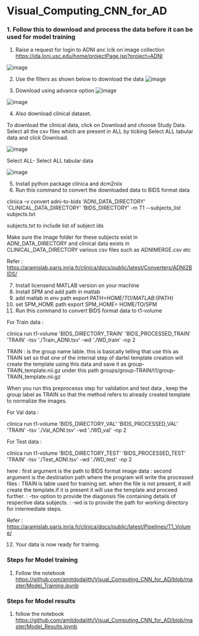 # Visual_Computing_CNN_for_AD

### 1. Follow this to download and process the data before it can be used for model training

1. Raise a request for login to ADNI anc lcik on image collection
https://ida.loni.usc.edu/home/projectPage.jsp?project=ADNI

![image](https://user-images.githubusercontent.com/132141855/235603102-3ff52611-3b24-4f2c-bf15-5ca29184466a.png)

2. Use the filters as shown below to download the data
![image](https://user-images.githubusercontent.com/132141855/235603378-e25b4071-a6b1-434a-8ccb-fb7928e1ff92.png)

3. Download using advance option
![image](https://user-images.githubusercontent.com/132141855/235603972-8c26e410-5fb2-4dd0-b44d-d35a5f291b01.png)

![image](https://user-images.githubusercontent.com/132141855/235604047-cacd8ff6-4189-4030-a9a8-e0e71dc2f568.png)


4. Also download clinical dataset.

To download the clinical data, click on Download and choose Study Data. Select all the csv files which are present in ALL by ticking Select ALL tabular data and click Download.

![image](https://user-images.githubusercontent.com/132141855/235604438-6081019c-49db-4888-baeb-0a702401587c.png)

Select ALL- Select ALL tabular data 

![image](https://user-images.githubusercontent.com/132141855/235604848-2124613f-64be-4398-848c-04a33cbabe88.png)


5. Install python package clinica and dcm2niix
6. Run this command to convert the downloaded data to BIDS format data

 clinica -v convert adni-to-bids 'ADNI_DATA_DIRECTORY' 'CLINICAL_DATA_DIRECTORY' 'BIDS_DIRECTORY' -m T1 --subjects_list subjects.txt
 
 subjects.txt to include list of subject ids
 
 Make sure the image folder for these subjects exist in ADNI_DATA_DIRECTORY and clinical data exists in CLINICAL_DATA_DIRECTORY various csv files such as ADNIMERGE.csv etc

Refer : https://aramislab.paris.inria.fr/clinica/docs/public/latest/Converters/ADNI2BIDS/

7. Install licensend MATLAB version on your machine
8. Install SPM and add path in matlab
9. add matlab in env path
export PATH=${HOME/TO/MATLAB}:${PATH}
10. set SPM_HOME path
export SPM_HOME= HOME/TO/SPM
11. Run this command to convert BIDS format data to t1-volume

For Train data : 

clinica run t1-volume 'BIDS_DIRECTORY_TRAIN' 'BIDS_PROCESSED_TRAIN' 'TRAIN' -tsv './Train_ADNI.tsv' -wd './WD_train' -np 2


TRAIN : is the group name lable. this is basically telling that use this as TRAIN set so that one of the internal step of dartel template creation will create the template using this data and save it as group-TRAIN_template.nii.gz under this path groups/group-TRAIN/t1/group-TRAIN_template.nii.gz

When you run this preprocesss step for validation and test data , keep the group label as TRAIN so that the method refers to already created template to normalize the images.

For Val data : 

clinica run t1-volume 'BIDS_DIRECTORY_VAL' 'BIDS_PROCESSED_VAL' 'TRAIN' -tsv './Val_ADNI.tsv' -wd './WD_val' -np 2

For Test data : 

clinica run t1-volume 'BIDS_DIRECTORY_TEST' 'BIDS_PROCESSED_TEST' 'TRAIN' -tsv './Test_ADNI.tsv' -wd './WD_test' -np 2

here : first argument is the path to BIDS format image data
     : second argument is the destination path where the program will write the processed files
     : TRAIN is lable used for training set. when the file is not present, it will create the template.if it is present it will use the template and proceed further.
     : -tsv option to provide the diagonsis file containing details of respective data subjects.
     : -wd is to provide the path for working directory for intermediate steps.

Refer : https://aramislab.paris.inria.fr/clinica/docs/public/latest/Pipelines/T1_Volume/

12. Your data is now ready for trainng.

### Steps for Model training
1. Follow the notebook https://github.com/amitdodaiith/Visual_Computing_CNN_for_AD/blob/master/Model_Training.ipynb

### Steps for Model results
1. follow the notebook https://github.com/amitdodaiith/Visual_Computing_CNN_for_AD/blob/master/Model_Results.ipynb

